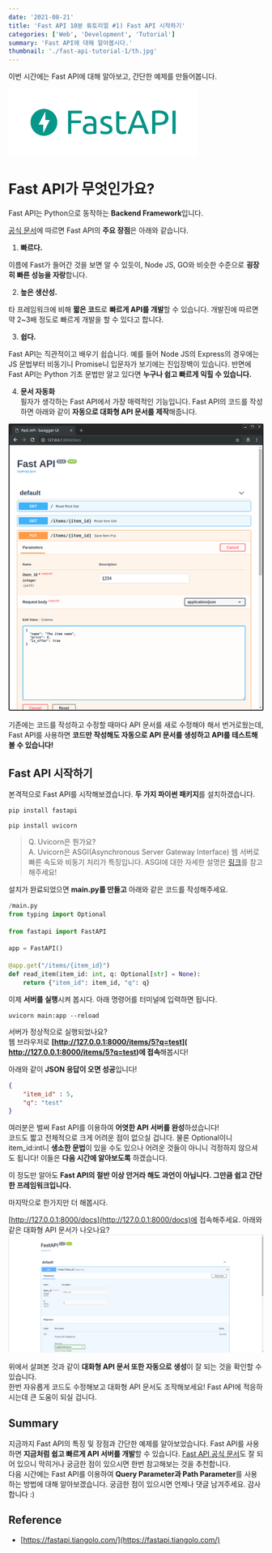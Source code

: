 ```yaml
---
date: '2021-08-21'
title: 'Fast API 10분 튜토리얼 #1) Fast API 시작하기'
categories: ['Web', 'Development', 'Tutorial']
summary: 'Fast API에 대해 알아봅시다.'
thumbnail: './fast-api-tutorial-1/th.jpg'
---
```


이번 시간에는 Fast API에 대해 알아보고, 간단한 예제를 만들어봅니다.

![Fast API logo image](./fast-api-tutorial-1/0.png "Fast API")

# Fast API가 무엇인가요?

Fast API는 Python으로 동작하는 **Backend Framework**입니다.

[공식 문서](https://fastapi.tiangolo.com/ko/)에 따르면 Fast API의 **주요 장점**은 아래와 같습니다.
1. **빠르다.**  

이름에 Fast가 들어간 것을 보면 알 수 있듯이, Node JS, GO와 비슷한 수준으로 **굉장히 빠른 성능을 자랑**합니다.  

2. **높은 생산성.**

타 프레임워크에 비해 **짧은 코드**로 **빠르게 API를 개발**할 수 있습니다. 개발진에 따르면 약 2~3배 정도로 빠르게 개발을 할 수 있다고 합니다.  

3. **쉽다.**  

Fast API는 직관적이고 배우기 쉽습니다. 예를 들어 Node JS의 Express의 경우에는 JS 문법부터 비동기니 Promise니 입문자가 보기에는 진입장벽이 있습니다. 
반면에 Fast API는 Python 기초 문법만 알고 있다면 **누구나 쉽고 빠르게 익힐 수 있습니다.**  

4. **문서 자동화**  
필자가 생각하는 Fast API에서 가장 매력적인 기능입니다. Fast API의 코드를 작성하면 아래와 같이 **자동으로 대화형 API 문서를 제작**해줍니다.  


![Fast API Swagger UI](./fast-api-tutorial-1/1.png "Fast API with Swagger UI")

기존에는 코드를 작성하고 수정할 때마다 API 문서를 새로 수정해야 해서 번거로웠는데, Fast API를 사용하면 **코드만 작성해도 자동으로 API 문서를 생성하고 API를 테스트해볼 수 있습니다!**


## Fast API 시작하기
본격적으로 Fast API를 시작해보겠습니다. **두 가지 파이썬 패키지**를 설치하겠습니다.

```shell
pip install fastapi
```

```shell
pip install uvicorn
```

> Q. Uvicorn은 뭔가요?  
> A. Uvicorn은 ASGI(Asynchronous Server Gateway Interface) 웹 서버로 빠른 속도와 비동기 처리가 특징입니다. ASGI에 대한 자세한 설명은 [링크](https://blog.neonkid.xyz/249)를 참고해주세요!


설치가 완료되었으면 **main.py를 만들고** 아래와 같은 코드를 작성해주세요.
```python
/main.py
from typing import Optional

from fastapi import FastAPI

app = FastAPI()

@app.get("/items/{item_id}")
def read_item(item_id: int, q: Optional[str] = None):
    return {"item_id": item_id, "q": q}

```

이제 **서버를 실행**시켜 봅시다. 아래 명령어를 터미널에 입력하면 됩니다.
```shell
uvicorn main:app --reload
```


서버가 정상적으로 실행되었나요?  
웹 브라우저로 **[http://127.0.0.1:8000/items/5?q=test]( http://127.0.0.1:8000/items/5?q=test)에 접속**해봅시다!  

아래와 같이 **JSON 응답이 오면 성공**입니다!
```json
{
	"item_id" : 5,
	"q": "test"
}
```

여러분은 벌써 Fast API를 이용하여 **어엿한 API 서버를 완성**하셨습니다!  
코드도 짧고 전체적으로 크게 어려운 점이 없으실 겁니다. 물론 Optional이니 item_id:int니 **생소한 문법**이 있을 수도 있으나 어려운 것들이 아니니 걱정하지 않으셔도 됩니다! 이들은 **다음 시간에 알아보도록** 하겠습니다.  

이 정도만 알아도 **Fast API의 절반 이상 안거라 해도 과언이 아닙니다. 그만큼 쉽고 간단한 프레임워크입니다.**

마지막으로 한가지만 더 해봅시다.  

[http://127.0.0.1:8000/docs](http://127.0.0.1:8000/docs)에 접속해주세요.
아래와 같은 대화형 API 문서가 나오나요?
![Fast API Swagger UI image2](./fast-api-tutorial-1/2.png "Fast API with Swagger UI")

위에서 살펴본 것과 같이 **대화형 API 문서 또한 자동으로 생성**이 잘 되는 것을 확인할 수 있습니다.  
한번 자유롭게 코드도 수정해보고 대화형 API 문서도 조작해보세요! Fast API에 적응하시는데 큰 도움이 되실 겁니다. 

## Summary
지금까지 Fast API의 특징 및 장점과 간단한 예제를 알아보았습니다.
Fast API를 사용하면 **지금처럼 쉽고 빠르게 API 서버를 개발**할 수 있습니다.
[Fast API 공식 문서](https://fastapi.tiangolo.com/ko/)도 잘 되어 있으니 막히거나 궁금한 점이 있으시면 한번 참고해보는 것을 추천합니다.  
다음 시간에는 Fast API를 이용하여 **Query Parameter과 Path Parameter**를 사용하는 방법에 대해 알아보겠습니다.
궁금한 점이 있으시면 언제나 댓글 남겨주세요. 감사합니다 :)  

## Reference
- [https://fastapi.tiangolo.com/](https://fastapi.tiangolo.com/)





